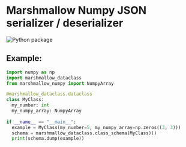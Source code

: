 # Marshmallow Numpy JSON serializer / deserializer
![Python package](https://github.com/shachakz/marshmallow_numpy/workflows/Python%20package/badge.svg?branch=master)
## Example:
```python
import numpy as np
import marshmallow_dataclass
from marshmallow_numpy import NumpyArray

@marshmallow_dataclass.dataclass
class MyClass:
  my_number: int
  my_numpy_array: NumpyArray
  
if __name__ == "__main__":
  example = MyClass(my_number=5, my_numpy_array=np.zeros((3, 3)))
  schema = marshmallow_dataclass.class_schema(MyClass)()
  print(schema.dump(example))
```
